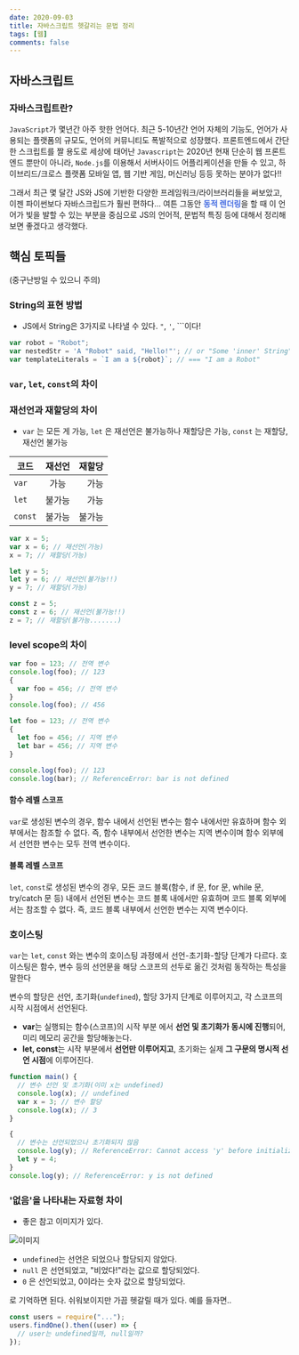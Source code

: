 ```yaml
---
date: 2020-09-03
title: 자바스크립트 헷갈리는 문법 정리
tags: [웹]
comments: false
---
```


## 자바스크립트

### 자바스크립트란?

`JavaScript`가 몇년간 아주 핫한 언어다. 최근 5-10년간 언어 자체의 기능도, 언어가 사용되는 플랫폼의 규모도, 언어의 커뮤니티도 폭발적으로 성장했다. 프론트엔드에서 간단한 스크립트를 짤 용도로 세상에 태어난 `Javascript`는 2020년 현재 단순히 웹 프론트엔드 뿐만이 아니라, `Node.js`를 이용해서 서버사이드 어플리케이션을 만들 수 있고, 하이브리드/크로스 플랫폼 모바일 앱, 웹 기반 게임, 머신러닝 등등 못하는 분야가 없다!!

그래서 최근 몇 달간 JS와 JS에 기반한 다양한 프레임워크/라이브러리들을 써보았고, 이젠 파이썬보다 자바스크립드가 훨씬 편하다... 여튼 그동안 <font color="royalblue"><b>동적 렌더링</b></font>을 할 때 이 언어가 빛을 발할 수 있는 부분을 중심으로 JS의 언어적, 문법적 특징 등에 대해서 정리해보면 좋겠다고 생각했다.

## 핵심 토픽들

(중구난방일 수 있으니 주의)

### String의 표현 방법

- JS에서 String은 3가지로 나타낼 수 있다. `"`, `'`, `\``이다!

```javascript
var robot = "Robot";
var nestedStr = 'A "Robot" said, "Hello!"'; // or "Some 'inner' String"
var templateLiterals = `I am a ${robot}`; // === "I am a Robot"
```

### `var`, `let`, `const`의 차이

### 재선언과 재할당의 차이

- `var` 는 모든 게 가능, `let` 은 재선언은 불가능하나 재할당은 가능, `const` 는 재할당, 재선언 불가능

| 코드    | 재선언 | 재할당 |
| ------- | :----: | -----: |
| `var`   |  가능  |   가능 |
| `let`   | 불가능 |   가능 |
| `const` | 불가능 | 불가능 |

```javascript
var x = 5;
var x = 6; // 재선언(가능)
x = 7; // 재할당(가능)

let y = 5;
let y = 6; // 재선언(불가능!!)
y = 7; // 재할당(가능)

const z = 5;
const z = 6; // 재선언(불가능!!)
z = 7; // 재할당(불가능.......)
```

### level scope의 차이

```javascript
var foo = 123; // 전역 변수
console.log(foo); // 123
{
  var foo = 456; // 전역 변수
}
console.log(foo); // 456
```

```javascript
let foo = 123; // 전역 변수
{
  let foo = 456; // 지역 변수
  let bar = 456; // 지역 변수
}

console.log(foo); // 123
console.log(bar); // ReferenceError: bar is not defined
```

#### 함수 레벨 스코프

`var`로 생성된 변수의 경우, 함수 내에서 선언된 변수는 함수 내에서만 유효하며 함수 외부에서는 참조할 수 없다. 즉, 함수 내부에서 선언한 변수는 지역 변수이며 함수 외부에서 선언한 변수는 모두 전역 변수이다.

#### 블록 레벨 스코프

`let`, `const`로 생성된 변수의 경우, 모든 코드 블록(함수, if 문, for 문, while 문, try/catch 문 등) 내에서 선언된 변수는 코드 블록 내에서만 유효하며 코드 블록 외부에서는 참조할 수 없다. 즉, 코드 블록 내부에서 선언한 변수는 지역 변수이다.

### 호이스팅

`var`는 `let`, `const` 와는 변수의 호이스팅 과정에서 선언-초기화-할당 단계가 다르다. 호이스팅은 함수, 변수 등의 선언문을 해당 스코프의 선두로 옮긴 것처럼 동작하는 특성을 말한다

변수의 할당은 선언, 초기화(`undefined`), 할당 3가지 단계로 이루어지고, 각 스코프의 시작 시점에서 선언된다.

- **var**는 실행되는 함수(스코프)의 시작 부분 에서 **선언 및 초기화가 동시에 진행**되어, 미리 메모리 공간을 할당해놓는다.
- **let, const**는 시작 부분에서 **선언만 이루어지고**, 초기화는 실제 **그 구문의 명시적 선언 시점**에 이루어진다.

```javascript
function main() {
  // 변수 선언 및 초기화(이미 x는 undefined)
  console.log(x); // undefined
  var x = 3; // 변수 할당
  console.log(x); // 3
}
```

```javascript
{
  // 변수는 선언되었으나 초기화되지 않음
  console.log(y); // ReferenceError: Cannot access 'y' before initialization
  let y = 4;
}
console.log(y); // ReferenceError: y is not defined
```

### '없음'을 나타내는 자료형 차이

- 좋은 참고 이미지가 있다.

![이미지](https://i.stack.imgur.com/T9M2J.png)

- `undefined`는 선언은 되었으나 할당되지 않았다.
- `null` 은 선언되었고, "비었다!"라는 값으로 할당되었다.
- `0` 은 선언되었고, 0이라는 숫자 값으로 할당되었다.

로 기억하면 된다. 쉬워보이지만 가끔 헷갈릴 때가 있다. 예를 들자면..

```javascript
const users = require("...");
users.findOne().then((user) => {
  // user는 undefined일까, null일까?
});
```
